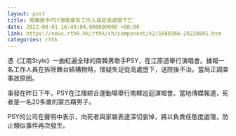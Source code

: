 ```yaml
---
layout: post
title: 南韓歌手PSY演唱會有工作人員從高處墮下亡
date: 2022-08-01 16:49:04.000000000 +08:00
link: https://news.rthk.hk/rthk/ch/component/k2/1660366-20220801.htm
categories: rthk
---
```


憑《江南Style》一曲紅遍全球的南韓男歌手PSY，在江原道舉行演唱會。據報一名工作人員在拆除舞台結構物時，懷疑失足從高處墮下，送院後不治。當局正調查事故原因。

事發在昨日下午，PSY在江陵綜合運動場舉行南韓巡迴演唱會。當地傳媒報道，死者是一名20多歲的蒙古藉男子。

PSY的公司在聲明中表示，向死者與家屬表達深切哀悼，將以負責任態度處理，防止類似事件再次發生。
